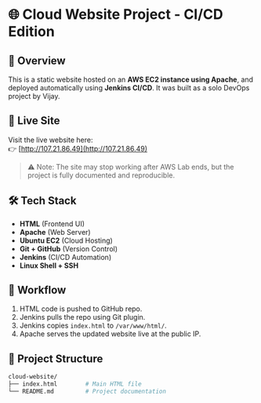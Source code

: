 # 🌐 Cloud Website Project - CI/CD Edition

## 🚀 Overview
This is a static website hosted on an **AWS EC2 instance using Apache**, and deployed automatically using **Jenkins CI/CD**. It was built as a solo DevOps project by Vijay.

## 📡 Live Site
Visit the live website here:  
👉 [http://107.21.86.49](http://107.21.86.49)

> ⚠️ Note: The site may stop working after AWS Lab ends, but the project is fully documented and reproducible.

## 🛠️ Tech Stack
- **HTML** (Frontend UI)
- **Apache** (Web Server)
- **Ubuntu EC2** (Cloud Hosting)
- **Git + GitHub** (Version Control)
- **Jenkins** (CI/CD Automation)
- **Linux Shell + SSH**

## 🔁 Workflow

1. HTML code is pushed to GitHub repo.
2. Jenkins pulls the repo using Git plugin.
3. Jenkins copies `index.html` to `/var/www/html/`.
4. Apache serves the updated website live at the public IP.

## 📁 Project Structure

```bash
cloud-website/
├── index.html        # Main HTML file
└── README.md         # Project documentation
